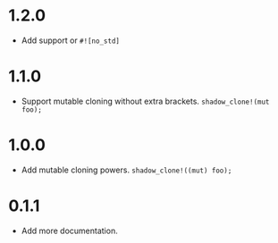 # 1.2.0
- Add support or `#![no_std]`

# 1.1.0
- Support mutable cloning without extra brackets. `shadow_clone!(mut foo);`

# **1.0.0**
- Add mutable cloning powers. `shadow_clone!((mut) foo);`

# 0.1.1
- Add more documentation.